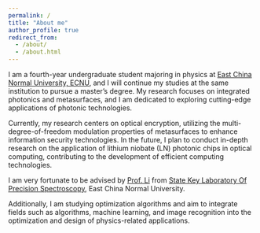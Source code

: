 ```yaml
---
permalink: /
title: "About me"
author_profile: true
redirect_from: 
  - /about/
  - /about.html
---
```



I am a fourth-year undergraduate student majoring in physics at [East China Normal University, ECNU](https://www.ecnu.edu.cn/), and I will continue my studies at the same institution to pursue a master’s degree. My research focuses on integrated photonics and metasurfaces, and I am dedicated to exploring cutting-edge applications of photonic technologies. 

Currently, my research centers on optical encryption, utilizing the multi-degree-of-freedom modulation properties of metasurfaces to enhance information security technologies. In the future, I plan to conduct in-depth research on the application of lithium niobate (LN) photonic chips in optical computing, contributing to the development of efficient computing technologies.

I am very fortunate to be advised by [Prof. Li](https://faculty.ecnu.edu.cn/_s29/ll2/main.psp) from [State Key Laboratory Of Precision Spectroscopy](http://www.lps.ecnu.edu.cn/), East China Normal University.

Additionally, I am studying optimization algorithms and aim to integrate fields such as algorithms, machine learning, and image recognition into the optimization and design of physics-related applications.
